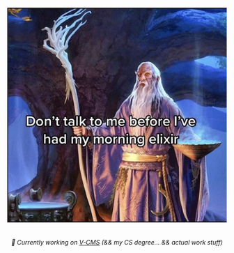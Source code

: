 <!--
### Hi there 👋
-->
<p align="center">
  <img  src="wizard.jpg">
  <br />
  <br />
  <br />
  <i>🔭 Currently working on <a href="https://github.com/marekprochazka/v-cms">V-CMS</a> (&& my CS degree... && actual work stuff)</i>
</p>



<!--
**marekprochazka/marekprochazka** is a ✨ _special_ ✨ repository because its `README.md` (this file) appears on your GitHub profile.

Here are some ideas to get you started:

- 🌱 I’m currently learning ...
- 👯 I’m looking to collaborate on ...
- 🤔 I’m looking for help with ...
- 💬 Ask me about ...
- 📫 How to reach me: ...
- 😄 Pronouns: ...
- ⚡ Fun fact: ...
-->
